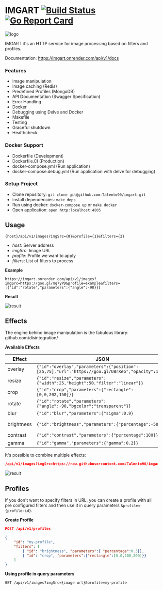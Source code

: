 # IMGART [![Build Status](https://travis-ci.org/Talento90/imgart.svg?branch=master)](https://travis-ci.org/Talento90/imgart) [![Go Report Card](https://goreportcard.com/badge/github.com/talento90/imgart)](https://goreportcard.com/report/github.com/talento90/imgart)


![logo](https://imgart.onrender.com/api/v1/images?imgSrc=https://raw.githubusercontent.com/Talento90/imgart/master/assets/gopher.png&filters=[{"id":"overlay","parameters":{"position":[25,75],"url":"https://goo.gl/UBrXeo"}},{"id":"overlay","parameters":{"position":[22,-35],"url":"https://goo.gl/aEkkDh"}}])


IMGART it's an HTTP service for image processing based on filters and profiles.

Documentation: https://imgart.onrender.com/api/v1/docs

### Features
- Image manipulation
- Image caching (Redis)
- Predefined Profiles (MongoDB)
- API Documentation (Swagger Specification)
- Error Handling
- Docker
- Debugging using Delve and Docker
- Makefile
- Testing
- Graceful shutdown
- Healthcheck

### Docker Support
- Dockerfile (Development)
- Dockerfile.CI (Production)
- docker-compose.yml (Run application)
- docker-compose.debug.yml (Run application with delve for debugging)


### Setup Project
- Clone repository: `git clone git@github.com:Talento90/imgart.git`
- Install dependencies: `make deps`
- Run using docker: `docker-compose up` or `make docker`
- Open application: `open http:localhost:4005`

## Usage

`{host}/api/v1/images?imgSrc={0}&profile={1}&filters={2}`

* *host*: Server address
* *imgSrc*: Image URL
* *profile*: Profile we want to apply
* *filters*: List of filters to process

**Example**

```https://imgart.onrender.com/api/v1/images?imgSrc=https://goo.gl/mq7yPD&profile=example&filters=[{"id":"rotate","parameters":{"angle":-90}}]```

**Result**

![result](https://imgart.onrender.com/api/v1/images?imgSrc=https://goo.gl/mq7yPD&profile=example&filters=[{"id":"rotate","parameters":{"angle":-90}}])


## Effects

The engine behind image manipulation is the fabulous library: github.com/disintegration/


**Available Effects**

| Effect     | JSON                                                                                             | Result                                                                                                                                                                                                                                                                                                                                                 |
| ---------- | ------------------------------------------------------------------------------------------------ | ------------------------------------------------------------------------------------------------------------------------------------------------------------------------------------------------------------------------------------------------------------------------------------------------------------------------------------------------------ |
| overlay    | `{"id":"overlay","parameters":{"position":[25,75],"url":"https://goo.gl/UBrXeo","opacity":100}}` | ![overlay](https://imgart.onrender.com/api/v1/images?imgSrc=https://raw.githubusercontent.com/Talento90/imgart/master/assets/gopher.png&filters=%5B%7B%22id%22:%22overlay%22,%22parameters%22:%7B%22position%22:%5B25,75%5D,%22url%22:%22https://raw.githubusercontent.com/Talento90/imgart/master/assets/mustache.png%22,%22opacity%22:100%7D%7D%5D) |
| resize     | `{"id":"resize","parameters":{"width":25,"height":50,"filter":"linear"}}`                        | ![resize](https://imgart.onrender.com/api/v1/images?imgSrc=https://raw.githubusercontent.com/Talento90/imgart/master/assets/gopher.png&filters=[{"id":"resize","parameters":{"width":25,"height":50,"filter":"linear"}}])                                                                                                                             |
| crop       | `{"id":"crop","parameters":{"rectangle":[0,0,202,150]}}`                                         | ![crop](https://imgart.onrender.com/api/v1/images?imgSrc=https://raw.githubusercontent.com/Talento90/imgart/master/assets/gopher.png&filters=[{"id":"crop","parameters":{"rectangle":[0,0,202,150]}}])                                                                                                                                                |
| rotate     | `{"id":"rotate","parameters":{"angle":-90,"bgcolor":"transparent"}}`                             | ![rotate](https://imgart.onrender.com/api/v1/images?imgSrc=https://raw.githubusercontent.com/Talento90/imgart/master/assets/gopher.png&filters=[{"id":"rotate","parameters":{"angle":-90,"bgcolor":"transparent"}}])                                                                                                                                  |
| blur       | `{"id":"blur","parameters":{"sigma":0.9}`                                                        | ![blur](https://imgart.onrender.com/api/v1/images?imgSrc=https://raw.githubusercontent.com/Talento90/imgart/master/assets/gopher.png&filters=[{"id":"blur","parameters":{"sigma":0.9}}])                                                                                                                                                              |
| brightness | `{"id":"brightness","parameters":{"percentage":-50}}`                                            | ![brightness](https://imgart.onrender.com/api/v1/images?imgSrc=https://raw.githubusercontent.com/Talento90/imgart/master/assets/gopher.png&filters=[{"id":"brightness","parameters":{"percentage":-50}}])                                                                                                                                             |
| contrast   | `{"id":"contrast","parameters":{"percentage":100}}`                                              | ![contrast](https://imgart.onrender.com/api/v1/images?imgSrc=https://raw.githubusercontent.com/Talento90/imgart/master/assets/gopher.png&filters=[{"id":"contrast","parameters":{"percentage":100}}])                                                                                                                                                 |
| gamma      | `{"id":"gamma","parameters":{"gamma":0.2}}`                                                      | ![gamma](https://imgart.onrender.com/api/v1/images?imgSrc=https://raw.githubusercontent.com/Talento90/imgart/master/assets/gopher.png&filters=[{"id":"gamma","parameters":{"gamma":0.2}}])                                                                                                                                                            |
		
It's possible to combine multiple effects:

```json
/api/v1/images?imgSrc=https://raw.githubusercontent.com/Talento90/imgart/master/assets/gopher.png&filters=[{"id":"overlay","parameters":{"position":[25,75],"url":"https://goo.gl/UBrXeo"}},{"id":"overlay","parameters":{"position":[22,-35],"url":"https://goo.gl/aEkkDh"}}, {"id":"crop","parameters":{"rectangle":[0,0,202,150]}}]
```
![result](https://imgart.onrender.com/api/v1/images?imgSrc=https://raw.githubusercontent.com/Talento90/imgart/master/assets/gopher.png&filters=[{"id":"overlay","parameters":{"position":[25,75],"url":"https://goo.gl/UBrXeo"}},{"id":"overlay","parameters":{"position":[22,-35],"url":"https://goo.gl/aEkkDh"}},{"id":"crop","parameters":{"rectangle":[0,0,202,150]}}])


## Profiles

If you don't want to specify filters in URL, you can create a profile with all pre configured filters and then use it in query parameters `&profile={profile-id}`.


**Create Profile**
```json
POST /api/v1/profiles

{
    "id": "my-profile",
    "filters": [
        { "id": "brightness", "parameters":{ "percentage":0.3}},
        { "id": "crop", "parameters":{"rectangle":[0,0,100,200]}}
    ]
}
```

**Using profile in query parameters**

`GET /api/v1/images?imgSrc={image url}&profile=my-profile`

